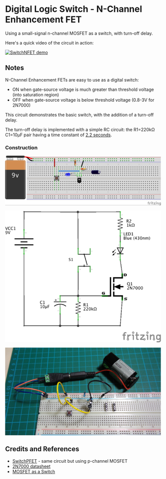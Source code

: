 # Digital Logic Switch - N-Channel Enhancement FET

Using a small-signal n-channel MOSFET as a switch, with turn-off delay.

Here's a quick video of the circuit in action:

[![SwitchNFET demo](http://img.youtube.com/vi/OQDaS_fVWGQ/0.jpg)](http://www.youtube.com/watch?v=OQDaS_fVWGQ)

## Notes

N-Channel Enhancement FETs are easy to use as a digital switch:

* ON when gate-source voltage is much greater than threshold voltage (into saturation region)
* OFF when gate-source voltage is below threshold voltage (0.8-3V for 2N7000)

This circuit demonstrates the basic switch, with the addition of a turn-off delay.

The turn-off delay is implemented with a simple RC circuit: the R1=220kΩ C1=10μF pair having a time constant of
[2.2 seconds](http://www.wolframalpha.com/input/?i=220k%CE%A9+*+10%CE%BCF).

### Construction

![The Breadboard](./assets/SwitchNFET_bb.jpg?raw=true)

![The Schematic](./assets/SwitchNFET_schematic.jpg?raw=true)

![The Build](./assets/SwitchNFET_build.jpg?raw=true)

## Credits and References
* [SwitchPFET](../SwitchPFET) - same circuit but using p-channel MOSFET
* [2N7000 datasheet](http://www.futurlec.com/Transistors/2N7000.shtml)
* [MOSFET as a Switch](http://www.electronics-tutorials.ws/transistor/tran_7.html)
